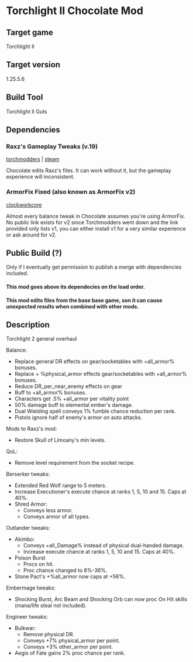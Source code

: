# Torchlight II Chocolate Mod

## Target game

Torchlight II

## Target version

1.25.5.6

## Build Tool

Torchlight II Guts

## Dependencies

### Raxz's Gameplay Tweaks (v.19)

[torchmodders](https://www.torchlightfansite.com/mod_downloads/misc-tl2/download-1528-raxzs-gameplay-tweaks.html)
|
[steam](https://www.torchlightfansite.com/mod_downloads/misc-tl2/download-1528-raxzs-gameplay-tweaks.html)

Chocolate edits Raxz's files. It can work without it, but the gameplay experience will inconsistent.

### ArmorFix Fixed (also known as ArmorFix v2)

[clockworkcore](http://clockworkcore.org/modindex.html)

Almost every balance tweak in Chocolate assumes you're using ArmorFix. No public link exists for v2 since Torchmodders went down and the link provided only lists v1, you can either install v1 for a very similar experience or ask around for v2.

## Public Build (?)

Only if I eventually get permission to publish a merge with dependencies included.

#### This mod goes above its dependecies on the load order.

#### This mod edits files from the base base game, son it can cause unexpected results when combined with other mods.

## Description

Torchlight 2 general overhaul

Balance:
- Replace general DR effects on gear/socketables with +all_armor% bonuses.
- Replace + %physical_armor effects gear/socketables with +all_armor% bonuses.
- Reduce DR_per_near_enemy effects on gear
- Buff to +all_armor% bonuses.
- Characters get .5% +all_armor per vitality point
- 50% damage buff to elemental ember's damage.
- Dual Wielding spell conveys 1% fumble chance reduction per rank.
- Pistols ignore half of enemy's armor on auto attacks.

Mods to Raxz's mod:
- Restore Skull of Limoany's min levels.

QoL:
- Remove level requirement from the socket recipe.

Berserker tweaks:
- Extended Red Wolf range to 5 meters.
- Increase Executioner's execute chance at ranks 1, 5, 10 and 15. Caps at 40%.
- Shred Armor:
  - Conveys less armor.
  - Conveys armor of all types.

Outlander tweaks:
- Akimbo:
  - Conveys +all_Damage% instead of physical dual-handed damage.
  - Increase execute chance at ranks 1, 5, 10 and 15. Caps at 40%.
- Poison Burst
  - Procs on hit.
  - Proc chance changed to 8%-36%.
- Stone Pact's +%all_armor now caps at +56%.

Embermage tweaks:
- Shocking Burst, Arc Beam and Shocking Orb can now proc On Hit skills (mana/life steal not included).

Engineer tweaks:
- Bulkwar:
  - Remove physical DR.
  - Conveys +7% physical_armor per point.
  - Conveys +3% other_armor per point.
- Aegis of Fate gains 2% proc chance per rank.
